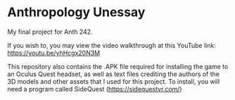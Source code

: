 # Anthropology Unessay
 My final project for Anth 242.

 If you wish to, you may view the video walkthrough at this YouTube link: https://youtu.be/yhHcgx20N3M
 
This repository also contains the .APK file required for installing the game to an Oculus Quest headset, as well as text files crediting the authors of the 3D models and other assets that I used for this project. To install, you will need a program called SideQuest (https://sidequestvr.com/)
